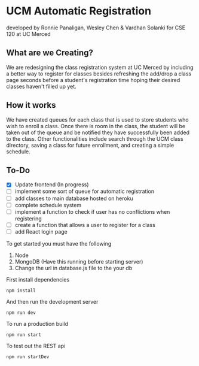 # UCM Automatic Registration
developed by Ronnie Panaligan, Wesley Chen & Vardhan Solanki for CSE 120 at UC Merced

## What are we Creating?
We are redesigning the class registration system at UC Merced by including a better way to register for classes besides refreshing the add/drop a class page seconds before a student's registration time hoping their desired classes haven't filled up yet.

## How it works
We have created queues for each class that is used to store students who wish to enroll a class. Once there is room in the class, the student will be
taken out of the queue and be notified they have successfully been added to the class. Other functionalities include search through the UCM class directory, saving a class for future enrollment, and creating a simple schedule.

## To-Do
- [x] Update frontend (In progress)
- [ ] implement some sort of queue for automatic registration
- [ ] add classes to main database hosted on heroku
- [ ] complete schedule system
- [ ] implement a function to check if user has no conflictions when registering
- [ ] create a function that allows a user to register for a class
- [ ] add React login page

To get started you must have the following
1. Node
2. MongoDB (Have this running before starting server)
3. Change the url in database.js file to the your db

First install dependencies
```
npm install
```
And then run the development server
```
npm run dev
```
To run a production build
```
npm run start
```
To test out the REST api
```
npm run startDev
```
